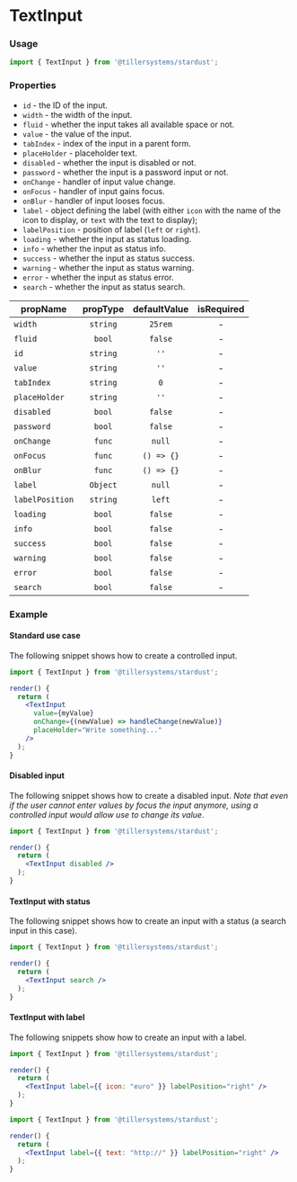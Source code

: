 # TextInput

### Usage

```jsx
import { TextInput } from '@tillersystems/stardust';
```

<!-- STORY -->

### Properties

- `id` - the ID of the input.
- `width` - the width of the input.
- `fluid` - whether the input takes all available space or not.
- `value` - the value of the input.
- `tabIndex` - index of the input in a parent form.
- `placeHolder` - placeholder text.
- `disabled` - whether the input is disabled or not.
- `password` - whether the input is a password input or not.
- `onChange` - handler of input value change.
- `onFocus` - handler of input gains focus.
- `onBlur` - handler of input looses focus.
- `label` - object defining the label (with either `icon` with the name of the icon to display, or
  `text` with the text to display);
- `labelPosition` - position of label (`left` or `right`).
- `loading` - whether the input as status loading.
- `info` - whether the input as status info.
- `success` - whether the input as status success.
- `warning` - whether the input as status warning.
- `error` - whether the input as status error.
- `search` - whether the input as status search.

| propName        | propType | defaultValue | isRequired |
| --------------- | :------: | :----------: | :--------: |
| `width`         | `string` |   `25rem`    |     -      |
| `fluid`         |  `bool`  |   `false`    |     -      |
| `id`            | `string` |     `''`     |     -      |
| `value`         | `string` |     `''`     |     -      |
| `tabIndex`      | `string` |     `0`      |     -      |
| `placeHolder`   | `string` |     `''`     |     -      |
| `disabled`      |  `bool`  |   `false`    |     -      |
| `password`      |  `bool`  |   `false`    |     -      |
| `onChange`      |  `func`  |    `null`    |     -      |
| `onFocus`       |  `func`  |  `() => {}`  |     -      |
| `onBlur`        |  `func`  |  `() => {}`  |     -      |
| `label`         | `Object` |    `null`    |     -      |
| `labelPosition` | `string` |    `left`    |     -      |
| `loading`       |  `bool`  |   `false`    |     -      |
| `info`          |  `bool`  |   `false`    |     -      |
| `success`       |  `bool`  |   `false`    |     -      |
| `warning`       |  `bool`  |   `false`    |     -      |
| `error`         |  `bool`  |   `false`    |     -      |
| `search`        |  `bool`  |   `false`    |     -      |

### Example

#### Standard use case

The following snippet shows how to create a controlled input.

```jsx
import { TextInput } from '@tillersystems/stardust';

render() {
  return (
    <TextInput
      value={myValue}
      onChange={(newValue) => handleChange(newValue)}
      placeHolder="Write something..."
    />
  );
}
```

#### Disabled input

The following snippet shows how to create a disabled input. _Note that even if the user cannot
enter values by focus the input anymore, using a controlled input would allow use to change its
value_.

```jsx
import { TextInput } from '@tillersystems/stardust';

render() {
  return (
    <TextInput disabled />
  );
}
```

#### TextInput with status

The following snippet shows how to create an input with a status (a search input in this case).

```jsx
import { TextInput } from '@tillersystems/stardust';

render() {
  return (
    <TextInput search />
  );
}
```

#### TextInput with label

The following snippets show how to create an input with a label.

```jsx
import { TextInput } from '@tillersystems/stardust';

render() {
  return (
    <TextInput label={{ icon: "euro" }} labelPosition="right" />
  );
}
```

```jsx
import { TextInput } from '@tillersystems/stardust';

render() {
  return (
    <TextInput label={{ text: "http://" }} labelPosition="right" />
  );
}
```
